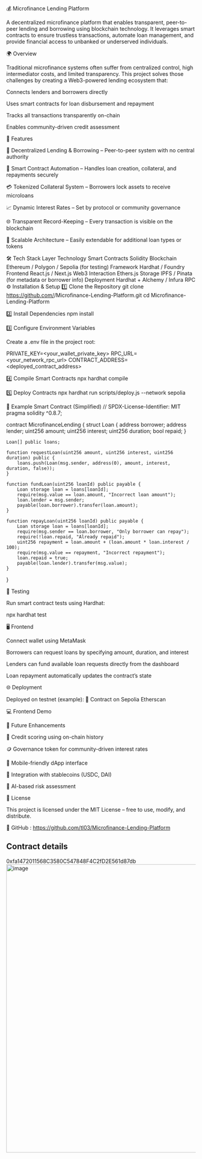 💰 Microfinance Lending Platform

A decentralized microfinance platform that enables transparent, peer-to-peer lending and borrowing using blockchain technology. It leverages smart contracts to ensure trustless transactions, automate loan management, and provide financial access to unbanked or underserved individuals.

🌍 Overview

Traditional microfinance systems often suffer from centralized control, high intermediator costs, and limited transparency.
This project solves those challenges by creating a Web3-powered lending ecosystem that:

Connects lenders and borrowers directly

Uses smart contracts for loan disbursement and repayment

Tracks all transactions transparently on-chain

Enables community-driven credit assessment

🧩 Features

🏦 Decentralized Lending & Borrowing – Peer-to-peer system with no central authority

🔐 Smart Contract Automation – Handles loan creation, collateral, and repayments securely

💳 Tokenized Collateral System – Borrowers lock assets to receive microloans

📈 Dynamic Interest Rates – Set by protocol or community governance

🌐 Transparent Record-Keeping – Every transaction is visible on the blockchain

🧠 Scalable Architecture – Easily extendable for additional loan types or tokens

🛠️ Tech Stack
Layer	Technology
Smart Contracts	Solidity
Blockchain	Ethereum / Polygon / Sepolia (for testing)
Framework	Hardhat / Foundry
Frontend	React.js / Next.js
Web3 Interaction	Ethers.js
Storage	IPFS / Pinata (for metadata or borrower info)
Deployment	Hardhat + Alchemy / Infura RPC
⚙️ Installation & Setup
1️⃣ Clone the Repository
git clone https://github.com/<your-username>/Microfinance-Lending-Platform.git
cd Microfinance-Lending-Platform

2️⃣ Install Dependencies
npm install

3️⃣ Configure Environment Variables

Create a .env file in the project root:

PRIVATE_KEY=<your_wallet_private_key>
RPC_URL=<your_network_rpc_url>
CONTRACT_ADDRESS=<deployed_contract_address>

4️⃣ Compile Smart Contracts
npx hardhat compile

5️⃣ Deploy Contracts
npx hardhat run scripts/deploy.js --network sepolia

📜 Example Smart Contract (Simplified)
// SPDX-License-Identifier: MIT
pragma solidity ^0.8.7;

contract MicrofinanceLending {
    struct Loan {
        address borrower;
        address lender;
        uint256 amount;
        uint256 interest;
        uint256 duration;
        bool repaid;
    }

    Loan[] public loans;

    function requestLoan(uint256 amount, uint256 interest, uint256 duration) public {
        loans.push(Loan(msg.sender, address(0), amount, interest, duration, false));
    }

    function fundLoan(uint256 loanId) public payable {
        Loan storage loan = loans[loanId];
        require(msg.value == loan.amount, "Incorrect loan amount");
        loan.lender = msg.sender;
        payable(loan.borrower).transfer(loan.amount);
    }

    function repayLoan(uint256 loanId) public payable {
        Loan storage loan = loans[loanId];
        require(msg.sender == loan.borrower, "Only borrower can repay");
        require(!loan.repaid, "Already repaid");
        uint256 repayment = loan.amount + (loan.amount * loan.interest / 100);
        require(msg.value == repayment, "Incorrect repayment");
        loan.repaid = true;
        payable(loan.lender).transfer(msg.value);
    }
}

🧪 Testing

Run smart contract tests using Hardhat:

npx hardhat test

🖥️ Frontend

Connect wallet using MetaMask

Borrowers can request loans by specifying amount, duration, and interest

Lenders can fund available loan requests directly from the dashboard

Loan repayment automatically updates the contract’s state

🌐 Deployment

Deployed on testnet (example):
🔗 Contract on Sepolia Etherscan

💻 Frontend Demo

🔮 Future Enhancements

🧾 Credit scoring using on-chain history

🪙 Governance token for community-driven interest rates

📱 Mobile-friendly dApp interface

🧩 Integration with stablecoins (USDC, DAI)

🧠 AI-based risk assessment

📜 License

This project is licensed under the MIT License – free to use, modify, and distribute.

🔗 GitHub : https://github.com/tl03/Microfinance-Lending-Platform
## Contract details
0xfa1472011568C3580C547848F4C2fD2E561d87db
<img width="1801" height="766" alt="image" src="https://github.com/user-attachments/assets/73461fdb-f41e-4f32-ac40-69a8ebf738db" />


